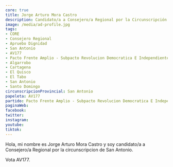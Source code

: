 ```yaml
---
core: true
title: Jorge Arturo Mora Castro
description: Candidato/a a Consejero/a Regional por la Circunscripción de San Antonio
image: /media/ad-profile.jpg
tags:
- CORE
- Consejero Regional
- Apruebo Dignidad
- San Antonio
- AV177
- Pacto Frente Amplio - Subpacto Revolucion Democratica E Independientes - Revolucion Democratica
- Algarrobo
- Cartagena
- El Quisco
- El Tabo
- San Antonio
- Santo Domingo
circunscripcionProvincial: San Antonio
papeleta: AV177
partido: Pacto Frente Amplio - Subpacto Revolucion Democratica E Independientes - Revolucion Democratica
paginaWeb:
facebook:
twitter:
instagram:
youtube:
tiktok:
---
```

Hola, mi nombre es Jorge Arturo Mora Castro y soy candidato/a a Consejero/a Regional por la circunscripcion de San Antonio.

Vota AV177.
